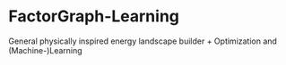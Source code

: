 # FactorGraph-Learning
General physically inspired energy landscape builder + Optimization and (Machine-)Learning
